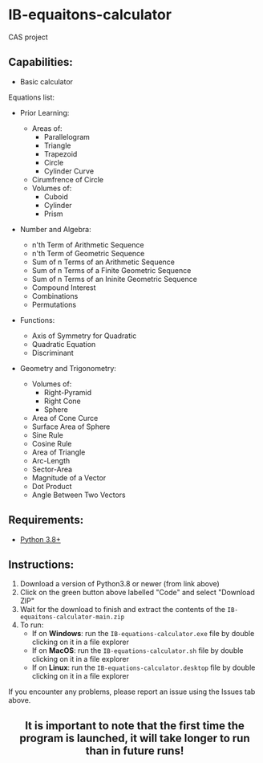 # IB-equaitons-calculator
CAS project

## Capabilities:

- Basic calculator

Equations list:

- Prior Learning:
    - Areas of:
        - Parallelogram
        - Triangle
        - Trapezoid
        - Circle
        - Cylinder Curve
    - Cirumfrence of Circle
    - Volumes of:
        - Cuboid
        - Cylinder
        - Prism

- Number and Algebra:
    - n'th Term of Arithmetic Sequence
    - n'th Term of Geometric Sequence
    - Sum of n Terms of an Arithmetic Sequence
    - Sum of n Terms of a Finite Geometric Sequence
    - Sum of n Terms of an Ininite Geometric Sequence
    - Compound Interest
    - Combinations
    - Permutations

- Functions:
    - Axis of Symmetry for Quadratic
    - Quadratic Equation
    - Discriminant

- Geometry and Trigonometry:
    - Volumes of:
        - Right-Pyramid
        - Right Cone
        - Sphere
    - Area of Cone Curce
    - Surface Area of Sphere
    - Sine Rule
    - Cosine Rule
    - Area of Triangle
    - Arc-Length
    - Sector-Area
    - Magnitude of a Vector
    - Dot Product
    - Angle Between Two Vectors

## Requirements:
- [Python 3.8+](https://www.python.org/downloads/)

## Instructions:
1. Download a version of Python3.8 or newer (from link above)
2. Click on the green button above labelled "Code" and select "Download ZIP"
3. Wait for the download to finish and extract the contents of the ```IB-equaitons-calculator-main.zip```
4. To run:
   - If on **Windows**: run the ```IB-equations-calculator.exe``` file by double clicking on it in a file explorer
   - If on **MacOS**: run the ```IB-equations-calculator.sh``` file by double clicking on it in a file explorer
   - If on **Linux**: run the ```IB-equations-calculator.desktop``` file by double clicking on it in a file explorer

If you encounter any problems, please report an issue using the Issues tab above.
   
<h2 align="center"> It is important to note that the first time the program is launched, it will take longer to run than in future runs! </h2>
